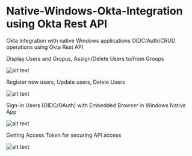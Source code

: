 # Native-Windows-Okta-Integration using Okta Rest API
Okta Integration with native Windows applications OIDC/Auth/CRUD operations using Okta Rest API

Display Users and Gropus, Assign/Delete Users to/from Groups

![alt text](https://user-images.githubusercontent.com/27521456/31220156-66aa7098-a9b7-11e7-9324-c6ea6bb82767.png)

Register new users, Update users, Delete Users

![alt text](https://user-images.githubusercontent.com/27521456/31220455-693023d4-a9b8-11e7-8a81-8c4ea5008393.png)

Sign-in Users (OIDC/OAuth) with Embedded Browser in Windows Native App 

![alt text](https://user-images.githubusercontent.com/27521456/31220589-c91b52fa-a9b8-11e7-924d-a5074fb5f2f6.png)

Getting Access Token for securing API access

![alt text](https://user-images.githubusercontent.com/27521456/31220880-bbea9f7c-a9b9-11e7-854e-68cf2e1ed981.png)
